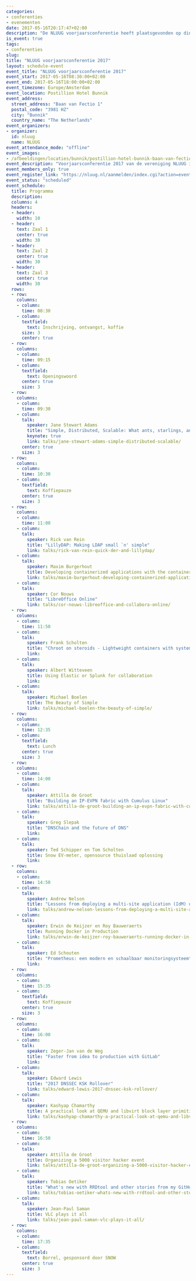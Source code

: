 ```yaml
---
categories:
- conferenties
- evenementen
date: 2017-05-16T20:17:47+02:00
description: "De NLUUG voorjaarsconferentie heeft plaatsgevonden op dinsdag 16 mei 2017. Bekijk hier het programma, de presentaties, opnames en foto's."
is_event: true
tags:
- conferenties
slug:
title: "NLUUG voorjaarsconferentie 2017"
layout: schedule-event
event_title: "NLUUG voorjaarsconferentie 2017"
event_start: 2017-05-16T08:30:00+02:00
event_end: 2017-05-16T18:00:00+02:00
event_timezone: Europe/Amsterdam
event_location: Postillion Hotel Bunnik
event_address:
  street_address: "Baan van Fectio 1"
  postal_code: "3981 HZ"
  city: "Bunnik"
  country_name: "The Netherlands"
event_organizers:
- organizer:
  id: nluug
  name: NLUUG
event_attendance_mode: "offline"
event_images:
- /afbeeldingen/locaties/bunnik/postillion-hotel-bunnik-baan-van-fectio.jpg
event_description: "Voorjaarsconferentie 2017 van de vereniging NLUUG in het Postillion Hotel te Bunnik"
event_members_only: true
event_register_link: "https://nluug.nl/aanmelden/index.cgi?action=event"
event_status: "scheduled"
event_schedule:
  title: Programma
  description:
  columns: 4
  headers:
  - header:
    width: 10
  - header:
    text: Zaal 1
    center: true
    width: 30
  - header:
    text: Zaal 2
    center: true
    width: 30
  - header:
    text: Zaal 3
    center: true
    width: 30
  rows:
  - row:
    columns:
    - column:
      time: 08:30
    - column:
      textfield:
        text: Inschrijving, ontvangst, koffie
      size: 3
      center: true
  - row:
    columns:
    - column:
      time: 09:15
    - column:
      textfield:
        text: Openingswoord
      center: true
      size: 3
  - row:
    columns:
    - column:
      time: 09:30
    - column:
      talk:
        speaker: Jane Stewart Adams
        title: "Simple, Distributed, Scalable: What ants, starlings, and slime mold can teach us about computers"
        keynote: true
        link: talks/jane-stewart-adams-simple-distributed-scalable/
      center: true
      size: 3
  - row:
    columns:
    - column:
      time: 10:30
    - column:
      textfield:
        text: Koffiepauze
      center: true
      size: 3
  - row:
    columns:
    - column:
      time: 11:00
    - column:
      talk:
        speaker: Rick van Rein
        title: "LillyDAP: Making LDAP small `n' simple"
        link: talks/rick-van-rein-quick-der-and-lillydap/
    - column:
      talk:
        speaker: Maxim Burgerhout
        title: Developing containerized applications with the container development kit
        link: talks/maxim-burgerhout-developing-containerized-applications-with-the-container-development-kit/
    - column:
      talk:
        speaker: Cor Nouws
        title: "LibreOffice Online"
        link: talks/cor-nouws-libreoffice-and-collabora-online/
  - row:
    columns:
    - column:
      time: 11:50
    - column:
      talk:
        speaker: Frank Scholten
        title: "Chroot on steroids - Lightweight containers with systemd-nspawn"
        link: 
    - column:
      talk:
        speaker: Albert Witteveen
        title: Using Elastic or Splunk for collaboration
        link: 
    - column:
      talk:
        speaker: Michael Boelen
        title: The Beauty of Simple
        link: talks/michael-boelen-the-beauty-of-simple/
  - row:
    columns:
    - column:
      time: 12:35
    - column:
      textfield:
        text: Lunch
      center: true
      size: 3
  - row:
    columns:
    - column:
      time: 14:00
    - column:
      talk:
        speaker: Attilla de Groot
        title: "Building an IP-EVPN fabric with Cumulus Linux"
        link: talks/attilla-de-groot-building-an-ip-evpn-fabric-with-cumulus-linux/
    - column:
      talk:
        speaker: Greg Slepak
        title: "DNSChain and the future of DNS"
        link: 
    - column:
      talk:
        speaker: Ted Schipper en Tom Scholten
        title: Snow EV-meter, opensource thuislaad oplossing
        link: 
  - row:
    columns:
    - column:
      time: 14:50
    - column:
      talk:
        speaker: Andrew Nelson
        title: "Lessons from deploying a multi-site application (IdM) using Ansible"
        link: talks/andrew-nelson-lessons-from-deploying-a-multi-site-application-idm-using-ansible/
    - column:
      talk:
        speaker: Erwin de Keijzer en Roy Bauweraerts
        title: Running Docker in Production
        link: talks/erwin-de-keijzer-roy-bauweraerts-running-docker-in-production/ 
    - column:
      talk:
        speaker: Ed Schouten
        title: "Prometheus: een modern en schaalbaar monitoringsysteem"
        link: 
  - row:
    columns:
    - column:
      time: 15:35
    - column:
      textfield:
        text: Koffiepauze
      center: true
      size: 3
  - row:
    columns:
    - column:
      time: 16:00
    - column:
      talk:
        speaker: Zeger-Jan van de Weg
        title: "Faster from idea to production with GitLab"
        link: 
    - column:
      talk:
        speaker: Edward Lewis
        title: "2017 DNSSEC KSK Rollover"
        link: talks/edward-lewis-2017-dnssec-ksk-rollover/
    - column:
      talk:
        speaker: Kashyap Chamarthy
        title: A practical look at QEMU and libvirt block layer primitives
        link: talks/kashyap-chamarthy-a-practical-look-at-qemu-and-libvirt-block-layer-primitives/
  - row:
    columns:
    - column:
      time: 16:50
    - column:
      talk:
        speaker: Attilla de Groot
        title: Organizing a 5000 visitor hacker event
        link: talks/attilla-de-groot-organizing-a-5000-visitor-hacker-event/
    - column:
      talk:
        speaker: Tobias Oetiker
        title: "What's new with RRDtool and other stories from my GitHub repo"
        link: talks/tobias-oetiker-whats-new-with-rrdtool-and-other-stories-from-my-github/
    - column:
      talk:
        speaker: Jean-Paul Saman
        title: VLC plays it all
        link: talks/jean-paul-saman-vlc-plays-it-all/
  - row:
    columns:
    - column:
      time: 17:35
    - column:
      textfield:
        text: Borrel, gesponsord door SNOW
      center: true
      size: 3
---
```

